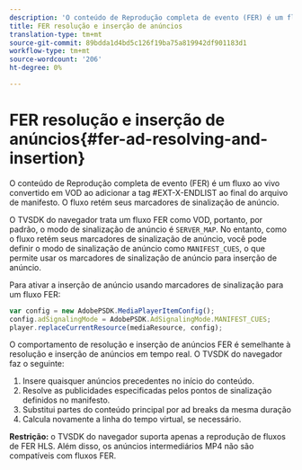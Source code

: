 ```yaml
---
description: 'O conteúdo de Reprodução completa de evento (FER) é um fluxo ao vivo convertido em VOD ao adicionar a tag #EXT-X-ENDLIST ao final do arquivo de manifesto. O fluxo retém seus marcadores de sinalização de anúncio.'
title: FER resolução e inserção de anúncios
translation-type: tm+mt
source-git-commit: 89bdda1d4bd5c126f19ba75a819942df901183d1
workflow-type: tm+mt
source-wordcount: '206'
ht-degree: 0%

---
```



# FER resolução e inserção de anúncios{#fer-ad-resolving-and-insertion}

O conteúdo de Reprodução completa de evento (FER) é um fluxo ao vivo convertido em VOD ao adicionar a tag #EXT-X-ENDLIST ao final do arquivo de manifesto. O fluxo retém seus marcadores de sinalização de anúncio.

O TVSDK do navegador trata um fluxo FER como VOD, portanto, por padrão, o modo de sinalização de anúncio é `SERVER_MAP`. No entanto, como o fluxo retém seus marcadores de sinalização de anúncio, você pode definir o modo de sinalização de anúncio como `MANIFEST_CUES`, o que permite usar os marcadores de sinalização de anúncio para inserção de anúncio.

Para ativar a inserção de anúncio usando marcadores de sinalização para um fluxo FER:

```js
var config = new AdobePSDK.MediaPlayerItemConfig(); 
config.adSignalingMode = AdobePSDK.AdSignalingMode.MANIFEST_CUES; 
player.replaceCurrentResource(mediaResource, config);
```

O comportamento de resolução e inserção de anúncios FER é semelhante à resolução e inserção de anúncios em tempo real. O TVSDK do navegador faz o seguinte:

1. Insere quaisquer anúncios precedentes no início do conteúdo.
1. Resolve as publicidades especificadas pelos pontos de sinalização definidos no manifesto.
1. Substitui partes do conteúdo principal por ad breaks da mesma duração
1. Calcula novamente a linha do tempo virtual, se necessário.

**Restrição:** o TVSDK do navegador suporta apenas a reprodução de fluxos de FER HLS. Além disso, os anúncios intermediários MP4 não são compatíveis com fluxos FER.
